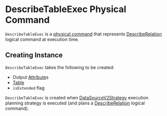 # DescribeTableExec Physical Command

`DescribeTableExec` is a [physical command](V2CommandExec.md) that represents [DescribeRelation](../logical-operators/DescribeRelation.md) logical command at execution time.

## Creating Instance

`DescribeTableExec` takes the following to be created:

* <span id="output"> Output [Attribute](../expressions/Attribute.md)s
* <span id="table"> [Table](../connector/Table.md)
* <span id="isExtended"> `isExtended` flag

`DescribeTableExec` is created when [DataSourceV2Strategy](../execution-planning-strategies/DataSourceV2Strategy.md) execution planning strategy is executed (and plans a [DescribeRelation](../logical-operators/DescribeRelation.md) logical command).

